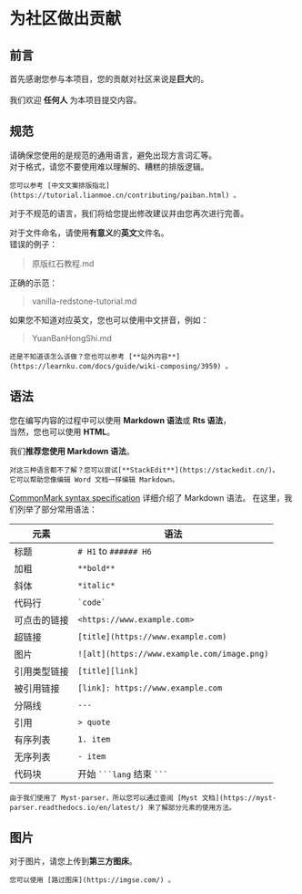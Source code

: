 # 为社区做出贡献
## 前言
首先感谢您参与本项目，您的贡献对社区来说是**巨大**的。<br>
<br>
我们欢迎 **任何人** 为本项目提交内容。 

## 规范
请确保您使用的是规范的通用语言，避免出现方言词汇等。<br>
对于格式，请您不要使用难以理解的、糟糕的排版逻辑。  

```{seealso}
您可以参考 [中文文案排版指北](https://tutorial.lianmoe.cn/contributing/paiban.html) 。  
```

对于不规范的语言，我们将给您提出修改建议并由您再次进行完善。  

对于文件命名，请使用**有意义**的**英文**文件名。   
错误的例子：<br>

> 原版红石教程.md<br>

正确的示范：<br>

> vanilla-redstone-tutorial.md<br>

如果您不知道对应英文，您也可以使用中文拼音，例如： <br>

> YuanBanHongShi.md<br>



````{tip}
还是不知道该怎么该做？您也可以参考 [**站外内容**](https://learnku.com/docs/guide/wiki-composing/3959) 。
````

## 语法

您在编写内容的过程中可以使用 **Markdown 语法**或 **Rts 语法**，  
当然，您也可以使用 **HTML**。

我们**推荐您使用 Markdown 语法**。

````{tip}
对这三种语言都不了解？您可以尝试[**StackEdit**](https://stackedit.cn/)。  
它可以帮助您像编辑 Word 文档一样编辑 Markdown。
````

[CommonMark syntax specification](https://spec.commonmark.org/) 详细介绍了 Markdown 语法。
在这里，我们列举了部分常用语法：

元素            | 语法
--------------- | -------------------------------------------
标题            | `# H1` to `###### H6`
加粗            | `**bold**`
斜体            | `*italic*`
代码行          | `` `code` ``
可点击的链接    | `<https://www.example.com>`
超链接          | `[title](https://www.example.com)`
图片            | `![alt](https://www.example.com/image.png)`
引用类型链接    | `[title][link]`
被引用链接      | `[link]: https://www.example.com`
分隔线          | `---`
引用            | `> quote`
有序列表        | `1. item`
无序列表        | `- item`
代码块          | 开始 ```` ```lang ````  结束 ```` ``` ````

````{important}
由于我们使用了 Myst-parser，所以您可以通过查阅 [Myst 文档](https://myst-parser.readthedocs.io/en/latest/) 来了解部分元素的使用方法。
````

## 图片
对于图片，请您上传到**第三方图床**。  

````{tip}
您可以使用 [路过图床](https://imgse.com/) 。
````
